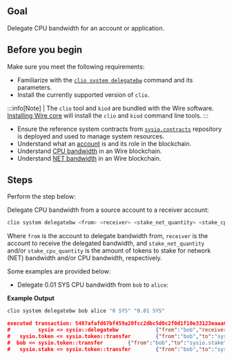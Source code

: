 ## Goal

Delegate CPU bandwidth for an account or application.

## Before you begin

Make sure you meet the following requirements:

* Familiarize with the [`clio system delegatebw`](../command-reference/system/system-delegatebw.md) command and its parameters.
* Install the currently supported version of `clio`.

:::info[Note]
| The `clio` tool and `kiod` are bundled with the Wire software. [Installing Wire core](/docs/getting-started/install-dependencies.md) will install the `clio` and `kiod` command line tools.
:::

<!-- TODO references -->
* Ensure the reference system contracts from [`sysio.contracts`](https://github.com/Wire-Network/wire-system-contracts) repository is deployed and used to manage system resources.
* Understand what an [account](/docs/introduction/glossary.md#account) is and its role in the blockchain.
* Understand [CPU bandwidth](/docs/introduction/glossary.md#cpu) in an Wire blockchain.
* Understand [NET bandwidth](/docs/introduction/glossary.md#net) in an Wire blockchain.

## Steps

Perform the step below:

Delegate CPU bandwidth from a source account to a receiver account:

```sh
clio system delegatebw <from> <receiver> <stake_net_quantity> <stake_cpu_quantity>
```

Where `from` is the account to delegate bandwidth from, `receiver` is the account to receive the delegated bandwidth, and `stake_net_quantity` and/or `stake_cpu_quantity` is the amount of tokens to stake for network (NET) bandwidth and/or CPU bandwidth, respectively.

Some examples are provided below:

* Delegate 0.01 SYS CPU bandwidth from `bob` to `alice`:

**Example Output**

```sh
clio system delegatebw bob alice "0 SYS" "0.01 SYS"
```

```json
executed transaction: 5487afafd67bf459a20fcc2dbc5d0c2f0d1f10e33123eaaa07088046fd18e3ae  192 bytes  503 us
#         sysio <= sysio::delegatebw            {"from":"bob","receiver":"alice","stake_net_quantity":"0.0000 SYS","stake_cpu_quantity":"0.0100 SYS"...
#   sysio.token <= sysio.token::transfer        {"from":"bob","to":"sysio.stake","quantity":"0.0010 SYS","memo":"stake bandwidth"}
#  bob <= sysio.token::transfer        {"from":"bob","to":"sysio.stake","quantity":"0.0010 SYS","memo":"stake bandwidth"}
#   sysio.stake <= sysio.token::transfer        {"from":"bob","to":"sysio.stake","quantity":"0.0010 SYS","memo":"stake bandwidth"}
```
